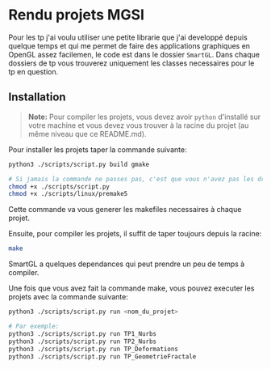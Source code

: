 # Rendu projets MGSI

Pour les tp j'ai voulu utiliser une petite librarie que j'ai developpé depuis quelque temps et qui me permet de faire des applications graphiques en OpenGL assez facilemen, le code est dans le dossier `SmartGL`.
Dans chaque dossiers de tp vous trouverez uniquement les classes necessaires pour le tp en question.

## Installation

> **Note:** Pour compiler les projets, vous devez avoir `python` d'installé sur votre machine et vous devez vous trouver à la racine du projet (au même niveau que ce README.md).

Pour installer les projets taper la commande suivante:
```bash
python3 ./scripts/script.py build gmake

# Si jamais la commande ne passes pas, c'est que vous n'avez pas les droits d'execution sur le script. Pour cela, faites les commandes suivantes:
chmod +x ./scripts/script.py
chmod +x ./scripts/linux/premake5
```

Cette commande va vous generer les makefiles necessaires à chaque projet.

Ensuite, pour compiler les projets, il suffit de taper toujours depuis la racine:
```bash
make
```

SmartGL a quelques dependances qui peut prendre un peu de temps à compiler.

Une fois que vous avez fait la commande make, vous pouvez executer les projets avec la commande suivante:
```bash
python3 ./scripts/script.py run <nom_du_projet>

# Par exemple:
python3 ./scripts/script.py run TP1_Nurbs
python3 ./scripts/script.py run TP2_Nurbs
python3 ./scripts/script.py run TP_Deformations
python3 ./scripts/script.py run TP_GeometrieFractale
```
